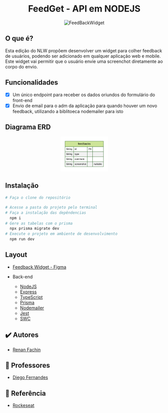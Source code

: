 <h1 align="center">
  FeedGet - API em NODEJS
</h1>

<p align="center">
  <img alt="FeedBackWidget" src="https://i.imgur.com/PrwcsNB.png">
</p>

## O que é?
Esta edição do NLW propõem desenvolver um widget para colher feedback de usuários, podendo ser adicionado em qualquer aplicação web e mobile.<br>
Este widget vai permitir que o usuário envie uma screenchot diretamente ao corpo do envio.

## Funcionalidades
- [x] Um único endpoint para receber os dados oriundos do formulário do front-end
- [x] Envio de email para o adm da aplicação para quando houver um novo feedback, utilizando a biblitoeca nodemailer para isto

## Diagrama ERD
<div align="center">
    <img width="30%" alt="Diagrama ERD" src="./prisma/ERD.svg">
</div>

## Instalação
```bash
# Faça o clone do repositório
```

```bash
# Acesse a pasta do projeto pelo terminal
# Faça a instalação das depêndencias
  npm i
# Gere as tabelas com o prisma
  npx prisma migrate dev
# Execute o projeto em ambiente de desenvolvimento
  npm run dev
```

## Layout
- [Feedback Widget - Figma](https://www.figma.com/community/file/1102912516166573468)

- Back-end
  - [NodeJS](https://nodejs.org/en/)
  - [Express](https://expressjs.com/)
  - [TypeScript](https://www.typescriptlang.org/)
  - [Prisma](https://www.prisma.io/)
  - [Nodemailer](https://nodemailer.com/)
  - [Jest](https://jestjs.io/)
  - [SWC](https://swc.rs/)

## ✔️ Autores

- [Renan Fachin](https://github.com/RenanFachin/)

## 📄 Professores

- [Diego Fernandes](https://github.com/diego3g)

## 📄 Referência

- [Rockeseat](https://www.rocketseat.com.br/)